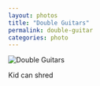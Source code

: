 ```yaml
---
layout: photos
title: "Double Guitars"  
permalink: double-guitar
categories: photo
---
```


![Double Guitars](http://jonkit.ca/cdn/double-guitars.jpeg)

Kid can shred
